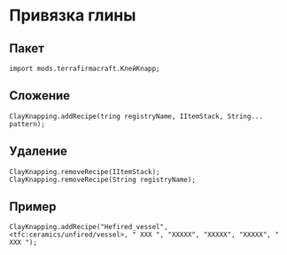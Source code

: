 # Привязка глины

## Пакет
```zenscript
import mods.terrafirmacraft.КлейKnapp;
```

## Сложение

```zenscript
ClayKnapping.addRecipe(tring registryName, IItemStack, String... pattern);
```

## Удаление

```zenscript
ClayKnapping.removeRecipe(IItemStack);
ClayKnapping.removeRecipe(String registryName);
```

## Пример
```zenscript
ClayKnapping.addRecipe("Неfired_vessel", <tfc:ceramics/unfired/vessel>, " XXX ", "XXXXX", "XXXXX", "XXXXX", " XXX ");
```
